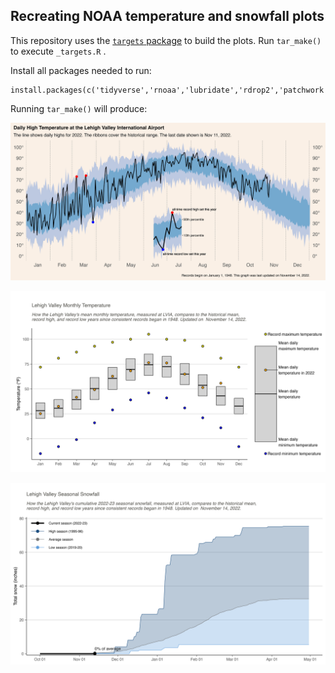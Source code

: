 ## Recreating NOAA temperature and snowfall plots

This repository uses the [`targets` package](https://docs.ropensci.org/targets/) to build the plots. Run `tar_make()` to execute `_targets.R` .

Install all packages needed to run:

    install.packages(c('tidyverse','rnoaa','lubridate','rdrop2','patchwork'))

Running `tar_make()` will produce:

![noaa_plot](noaa_plot.png)

![temperature_plot](temperature.jpeg)

![snowfall_plot](snowfall.jpeg)
